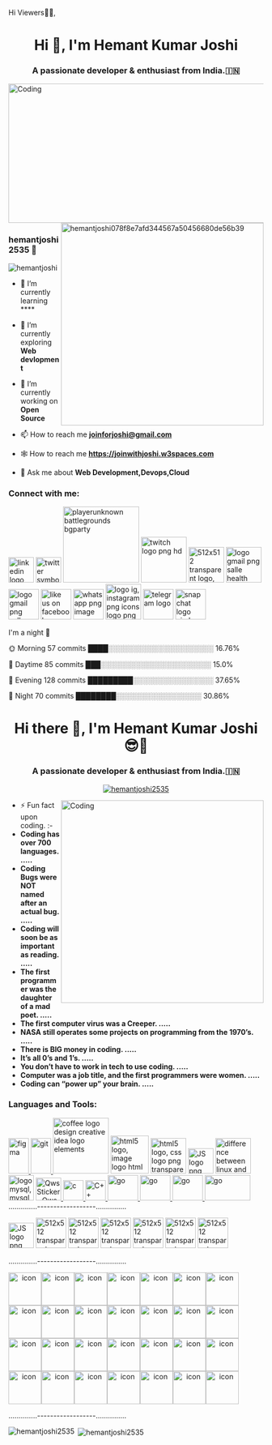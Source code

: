 Hi Viewers👋👋, 
[](https://media.licdn.com/dms/image/D4D16AQG3OFj9Xtpy9w/profile-displaybackgroundimage-shrink_350_1400/0/1679863104465?e=1687392000&v=beta&t=eqf_BwSUd1iQOWK-F-oLaWs1AsnPjwXsPKR3ZMXfzlE)

<h1 align="center">Hi 👋, I'm Hemant Kumar Joshi</h1>
<h3 align="center">A passionate developer & enthusiast from India.🇮🇳</h3>

<img align="center" alt="Coding" width="900" height="275" src="https://media.giphy.com/media/PlkYffUSFZxxlQl9so/giphy.gif">
<img align="right" alt="hemantjoshi078f8e7afd344567a50456680de56b39" width="400" src="https://mir-s3-cdn-cf.behance.net/project_modules/max_1200/06f21a161921919.63cd7887d0a70.gif">

### hemantjoshi2535 👋

<p align="left"> <img src="https://komarev.com/ghpvc/?username=hemantjoshi2535&label=Profile%20views&color=0e75b6&style=flat" alt="hemantjoshi" /> </p>


- 🌱 I’m currently learning ****

- 🌱 I’m currently exploring **Web devlopment**
 
- 🔭 I’m currently working on **Open Source**

- 📫 How to reach me **joinforjoshi@gmail.com**

- 🕸️ How to reach me **https://joinwithjoshi.w3spaces.com**

- 💬 Ask me about **Web Development,Devops,Cloud**  
 
<h3 align="left">Connect with me:</h3>
<a href="https://www.linkedin.com/in/hemant-kumar-joshi2535/" title="Image from freepnglogos.com"><img src="https://www.freepnglogos.com/uploads/linkedin-logo-png-transparent-background--27.png" width="50" alt="linkedin logo png transparent background " /></a>
<a href="https://twitter.com/JoinForJoshi" title="Image from freepnglogos.com"><img src="https://www.freepnglogos.com/uploads/twitter-logo-png/twitter-symbols-logo-png-clipart-16.png" width="50" alt="twitter symbols logo png clipart" /></a>
<a href="https://discord.gg/fnKWPxG4fB" title="Image from freepnglogos.com"><img src="https://www.freepnglogos.com/uploads/discord-logo-png/playerunknown-battlegrounds-bgparty-15.png" width="150" alt="playerunknown battlegrounds bgparty" /></a>
<a href="https://www.twitch.tv/hemantjoshi2535" title="Image from freepnglogos.com"><img src="https://www.freepnglogos.com/uploads/twitch-logo-png-hd-12.png" width="90" alt="twitch logo png hd" /></a>
<a href="https://github.com/hemantjoshi2535" title="Image from freepnglogos.com"><img src="https://i.giphy.com/media/KzJkzjggfGN5Py6nkT/200.webp" width="70" alt="512x512 transparent logo, github logo" /></a>
<a href="mailto:joinforjoshi@gmail.com" title="Image from freepnglogos.com"><img src="https://www.freepnglogos.com/uploads/logo-gmail-png/logo-gmail-png-salle-health-sciences-institute-web-mail-advisory-8.png" width="70" alt="logo gmail png salle health sciences institute web mail advisory" /></a>
<a href="https://www.reddit.com/user/HemantJoshi2535/" title="Image from freepnglogos.com"><img src="https://user-images.githubusercontent.com/100144307/233860606-0e28458b-7ad7-42e9-b1a8-1dd5c1184dbe.png" width="60" alt="logo gmail png salle health sciences institute web mail advisory" /></a>
<a href="https://www.facebook.com/profile.php?id=100014699208348" title="Image from freepnglogos.com"><img src="https://www.freepnglogos.com/uploads/like-us-on-facebook-png-logo/like-us-on-facebook-transparent-png-logo-12.png" width="60" alt="like us on facebook transparent png logo" /></a>
<a href="https://wa.me/916394196203" title="Image from freepnglogos.com"><img src="https://www.freepnglogos.com/uploads/whatsapp-png-image-9.png" width="60" alt="whatsapp png image" /></a>
<a href="https://www.instagram.com/hemantjoshi2535/" title="Image from freepnglogos.com"><img src="https://www.freepnglogos.com/uploads/logo-ig-png/logo-ig-instagram-png-icons-logo-png-images-for-download-15.png" width="70" alt="logo ig, instagram png icons logo png images for download" /></a>
<a href="https://t.me/hemantjoshi2535" title="Image from freepnglogos.com"><img src="https://www.freepnglogos.com/uploads/telegram-logo-7.png" width="60" alt="telegram logo" /></a>
<a href="https://www.snapchat.com/add/hemantjoshi8182" title="Image from freepnglogos.com"><img src="https://www.freepnglogos.com/uploads/snapchat-logo-circle-png-4.png" width="60" alt="snapchat logo circle png" /></a>

I'm a night 🦉

🌞 Morning    57 commits     ████░░░░░░░░░░░░░░░░░░░░░   16.76%

🌆 Daytime    85 commits     ███░░░░░░░░░░░░░░░░░░░░░░   15.0%

🌃 Evening    128 commits    █████████░░░░░░░░░░░░░░░░   37.65%

🌙 Night      70 commits     ████████░░░░░░░░░░░░░░░░░   30.86%



<h1 align="center">Hi there 👋, I'm Hemant Kumar Joshi 😎🤠</h1>
<h3 align="center">A passionate developer & enthusiast from India.🇮🇳</h3>

<p align="center"> <a href="https://github.com/ryo-ma/github-profile-trophy"><img src="https://github-profile-trophy.vercel.app/?username=hemantjoshi2535" alt="hemantjoshi2535" /></a> </p> 
 

<img align="right" alt="Coding" width="400" src="https://user-images.githubusercontent.com/96458739/193415097-51f6116f-8f8e-43a8-ab8a-ad40019eda8b.gif">

                            

- ⚡ Fun fact upon coding. :- 
- **Coding has over 700 languages. .....**
- **Coding Bugs were NOT named after an actual bug. .....**
- **Coding will soon be as important as reading. .....**
- **The first programmer was the daughter of a mad poet. .....**
- **The first computer virus was a Creeper. .....**
- **NASA still operates some projects on programming from the 1970’s. .....**
- **There is BIG money in coding. .....**
- **It’s all 0’s and 1’s. .....**
- **You don’t have to work in tech to use coding. .....**
- **Computer was a job title, and the first programmers were women. .....**
- **Coding can “power up” your brain. .....**


<h3 align="left">Languages and Tools:</h3>
<p align="left"> 
<a href="https://www.figma.com/" target="_blank" rel="noreferrer"> <img src="https://www.vectorlogo.zone/logos/figma/figma-icon.svg" alt="figma" width="40" height="70"/> </a> 
<a href="https://git-scm.com/" target="_blank" rel="noreferrer"> <img src="https://www.vectorlogo.zone/logos/git-scm/git-scm-icon.svg" alt="git" width="40" height="70"/> </a> 
 <a href="https://www.java.com" title="Image from freepnglogos.com"><img src="https://www.freepnglogos.com/uploads/coffee-logo-png/coffee-logo-design-creative-idea-logo-elements-2.png" width="110" alt="coffee logo design creative idea logo elements" /></a>
<a href="https://www.w3schools.com/html/" title="Image from freepnglogos.com"><img src="https://upload.wikimedia.org/wikipedia/commons/6/61/HTML5_logo_and_wordmark.svg" width="75" alt="html5 logo, image logo html" /></a> 
<a href="https://www.w3schools.com/css/" title="Image from freepnglogos.com"><img src="https://www.freepnglogos.com/uploads/html5-logo-png/html5-logo-css-logo-png-transparent-svg-vector-bie-supply-9.png" width="70" alt="html5 logo, css logo png transparent svg vector bie supply" /></a>
<a href="https://developer.mozilla.org/en-US/docs/Web/JavaScript" title="Image from freepnglogos.com"><img src="https://www.freepnglogos.com/uploads/javascript-png/js-logo-png-5.png" width="50" alt="JS logo png" /></a>
<a href="https://www.linux.org/" title="Image from freepnglogos.com"><img src="https://www.freepnglogos.com/uploads/linux-png/difference-between-linux-and-window-operating-system-3.png" width="70" alt="difference between linux and window operating system" /></a>
<a href="https://www.mysql.com/" title="Image from freepnglogos.com"><img src="https://www.freepnglogos.com/uploads/logo-mysql-png/logo-mysql-mysql-logo-png-images-are-download-crazypng-21.png" width="50" alt="logo mysql, mysql logo png images are download crazypng" /></a>
<a href="https://aws.amazon.com" target="_blank" rel="noreferrer"> <img src="https://media.tenor.com/gltER5OeK9wAAAAi/qws.gif" alt="Qws Sticker - Qws Stickers" width="50" height="45"/> </a> 
<a href="https://www.cprogramming.com/" target="_blank" rel="noreferrer"> <img src="https://upload.wikimedia.org/wikipedia/commons/1/18/C_Programming_Language.svg" alt="c" width="40" height="40"/> </a> 
<a href="https://www.w3schools.com/cpp/" target="_blank" rel="noreferrer"> <img class="TutorialCard_cardIcon__2Eygb" src="https://upload.wikimedia.org/wikipedia/commons/1/18/ISO_C%2B%2B_Logo.svg" alt="C++" width="40" height="40"/> </a> 
<a href="https://golang.org" target="_blank" rel="noreferrer"> <img src="https://upload.wikimedia.org/wikipedia/commons/0/05/Go_Logo_Blue.svg" alt="go" width="60" height="50"/> </a> 
<a href="https://www.kali.org" target="_blank" rel="noreferrer"> <img src="https://upload.wikimedia.org/wikipedia/commons/4/4b/Kali_Linux_2.0_wordmark.svg" alt="go" width="60" height="50"/> </a> 
<a href="https://www.microsoft.com/" target="_blank" rel="noreferrer"> <img src="https://upload.wikimedia.org/wikipedia/commons/0/0a/Unofficial_Windows_logo_variant_-_2002%E2%80%932012_%28Multicolored%29.svg" alt="go" width="60" height="50"/> </a> 
<a href="https://ubuntu.com/" target="_blank" rel="noreferrer"> <img src="https://res.cloudinary.com/canonical/image/fetch/f_auto,q_auto,fl_sanitize,c_fill,w_720/https://ubuntu.com/wp-content/uploads/ff30/logo_thumbnailYT.png" alt="go" width="90" height="50"/> </a> 
..............------------------...............

<a href="https://developer.mozilla.org/en-US/docs/Web/JavaScript" title="Image from freepnglogos.com"><img src="https://media3.giphy.com/media/ln7z2eWriiQAllfVcn/200w.webp" width="50" alt="JS logo png" /></a>
<a href="https://www.python.org" title="Image from freepnglogos.com"><img src="https://i.giphy.com/media/LMt9638dO8dftAjtco/200.webp" width="60" alt="512x512 transparent logo, github logo" /></a>
<a href="https://react.dev" title="Image from freepnglogos.com"><img src="https://i.giphy.com/media/eNAsjO55tPbgaor7ma/200w.webp" width="60" alt="512x512 transparent logo, github logo" /></a>
<a href="https://vuejs.org" title="Image from freepnglogos.com"><img src="https://i.giphy.com/media/VgGthkhUvGgOit7Y9i/200.webp" width="60" alt="512x512 transparent logo, github logo" /></a>
<a href="https://nodejs.org" title="Image from freepnglogos.com"><img src="https://media3.giphy.com/media/kdFc8fubgS31b8DsVu/giphy.webp" width="60" alt="512x512 transparent logo, github logo" /></a>
<a href="https://github.com/hemantjoshi2535" title="Image from freepnglogos.com"><img src="https://i.giphy.com/media/KzJkzjggfGN5Py6nkT/200.webp" width="60" alt="512x512 transparent logo, github logo" /></a>
<a href="https://code.visualstudio.com" title="Image from freepnglogos.com"><img src="https://i.giphy.com/media/IdyAQJVN2kVPNUrojM/200.webp" width="60" alt="512x512 transparent logo, github logo" /></a>

..............------------------...............

<div align="center">
  <div style="display: flex; align-items: flex-start;"><img src="https://techstack-generator.vercel.app/js-icon.svg" alt="icon" width="65" height="65" /><img src="https://techstack-generator.vercel.app/ts-icon.svg" alt="icon" width="65" height="65" /><img src="https://techstack-generator.vercel.app/rescript-icon.svg" alt="icon" width="65" height="65" /><img src="https://techstack-generator.vercel.app/cpp-icon.svg" alt="icon" width="65" height="65" /><img src="https://techstack-generator.vercel.app/csharp-icon.svg" alt="icon" width="65" height="65" /><img src="https://techstack-generator.vercel.app/swift-icon.svg" alt="icon" width="65" height="65" /><img src="https://techstack-generator.vercel.app/react-icon.svg" alt="icon" width="65" height="65" /></div><div style="display: flex; align-items: flex-start;"><img src="https://techstack-generator.vercel.app/redux-icon.svg" alt="icon" width="65" height="65" /><img src="https://techstack-generator.vercel.app/gatsby-icon.svg" alt="icon" width="65" height="65" /><img src="https://techstack-generator.vercel.app/sass-icon.svg" alt="icon" width="65" height="65" /><img src="https://techstack-generator.vercel.app/storybook-icon.svg" alt="icon" width="65" height="65" /><img src="https://techstack-generator.vercel.app/webpack-icon.svg" alt="icon" width="65" height="65" /><img src="https://techstack-generator.vercel.app/eslint-icon.svg" alt="icon" width="65" height="65" /><img src="https://techstack-generator.vercel.app/prettier-icon.svg" alt="icon" width="65" height="65" /></div><div style="display: flex; align-items: flex-start;"><img src="https://techstack-generator.vercel.app/jest-icon.svg" alt="icon" width="65" height="65" /><img src="https://techstack-generator.vercel.app/testinglibrary-icon.svg" alt="icon" width="65" height="65" /><img src="https://techstack-generator.vercel.app/python-icon.svg" alt="icon" width="65" height="65" /><img src="https://techstack-generator.vercel.app/django-icon.svg" alt="icon" width="65" height="65" /><img src="https://techstack-generator.vercel.app/graphql-icon.svg" alt="icon" width="65" height="65" /><img src="https://techstack-generator.vercel.app/restapi-icon.svg" alt="icon" width="65" height="65" /><img src="https://techstack-generator.vercel.app/github-icon.svg" alt="icon" width="65" height="65" /></div><div style="display: flex; align-items: flex-start;"><img src="https://techstack-generator.vercel.app/docker-icon.svg" alt="icon" width="65" height="65" /><img src="https://techstack-generator.vercel.app/kubernetes-icon.svg" alt="icon" width="65" height="65" /><img src="https://techstack-generator.vercel.app/aws-icon.svg" alt="icon" width="65" height="65" /><img src="https://techstack-generator.vercel.app/nginx-icon.svg" alt="icon" width="65" height="65" /><img src="https://techstack-generator.vercel.app/mysql-icon.svg" alt="icon" width="65" height="65" /><img src="https://techstack-generator.vercel.app/raspberrypi-icon.svg" alt="icon" width="65" height="65" /><img src="https://techstack-generator.vercel.app/java-icon.svg" alt="icon" width="65" height="65" /></div>
</div>

..............------------------...............
<p><img align="left" src="https://github-readme-stats.vercel.app/api/top-langs?username=hemantjoshi2535&show_icons=true&locale=en&layout=compact" alt="hemantjoshi2535" /></p>

<p>&nbsp;<img align="center" src="https://github-readme-stats.vercel.app/api?username=hemantjoshi2535&show_icons=true&locale=en" alt="hemantjoshi2535" /></p>
